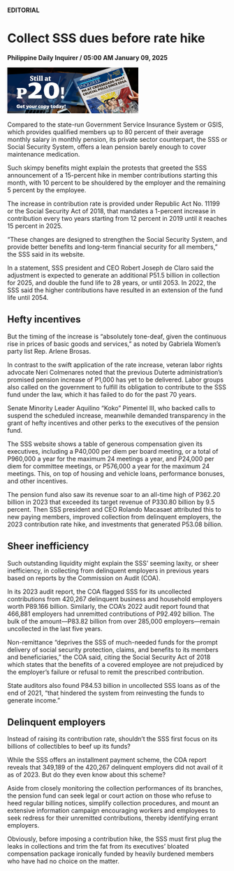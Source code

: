 **EDITORIAL**

# Collect SSS dues before rate hike

****Philippine Daily Inquirer / 05:00 AM January 09, 2025****

![Image](https://raw.githubusercontent.com/github-jl14/scrapy_api/refs/heads/main/images/editorial01092025.png)

Compared to the state-run Government Service Insurance System or GSIS, which provides qualified members up to 80 percent of their average monthly salary in monthly pension, its private sector counterpart, the SSS or Social Security System, offers a lean pension barely enough to cover maintenance medication.

Such skimpy benefits might explain the protests that greeted the SSS announcement of a 15-percent hike in member contributions starting this month, with 10 percent to be shouldered by the employer and the remaining 5 percent by the employee.

The increase in contribution rate is provided under Republic Act No. 11199 or the Social Security Act of 2018, that mandates a 1-percent increase in contribution every two years starting from 12 percent in 2019 until it reaches 15 percent in 2025.

“These changes are designed to strengthen the Social Security System, and provide better benefits and long-term financial security for all members,” the SSS said in its website.

In a statement, SSS president and CEO Robert Joseph de Claro said the adjustment is expected to generate an additional P51.5 billion in collection for 2025, and double the fund life to 28 years, or until 2053. In 2022, the SSS said the higher contributions have resulted in an extension of the fund life until 2054.

## Hefty incentives

But the timing of the increase is “absolutely tone-deaf, given the continuous rise in prices of basic goods and services,” as noted by Gabriela Women’s party list Rep. Arlene Brosas.

In contrast to the swift application of the rate increase, veteran labor rights advocate Neri Colmenares noted that the previous Duterte administration’s promised pension increase of P1,000 has yet to be delivered. Labor groups also called on the government to fulfill its obligation to contribute to the SSS fund under the law, which it has failed to do for the past 70 years.

Senate Minority Leader Aquilino “Koko” Pimentel III, who backed calls to suspend the scheduled increase, meanwhile demanded transparency in the grant of hefty incentives and other perks to the executives of the pension fund.

The SSS website shows a table of generous compensation given its executives, including a P40,000 per diem per board meeting, or a total of P960,000 a year for the maximum 24 meetings a year, and P24,000 per diem for committee meetings, or P576,000 a year for the maximum 24 meetings. This, on top of housing and vehicle loans, performance bonuses, and other incentives.

The pension fund also saw its revenue soar to an all-time high of P362.20 billion in 2023 that exceeded its target revenue of P330.80 billion by 9.5 percent. Then SSS president and CEO Rolando Macasaet attributed this to new paying members, improved collection from delinquent employers, the 2023 contribution rate hike, and investments that generated P53.08 billion.

## Sheer inefficiency

Such outstanding liquidity might explain the SSS’ seeming laxity, or sheer inefficiency, in collecting from delinquent employers in previous years based on reports by the Commission on Audit (COA).

In its 2023 audit report, the COA flagged SSS for its uncollected contributions from 420,267 delinquent business and household employers worth P89.166 billion. Similarly, the COA’s 2022 audit report found that 466,881 employers had unremitted contributions of P92.492 billion. The bulk of the amount—P83.82 billion from over 285,000 employers—remain uncollected in the last five years.

Non-remittance “deprives the SSS of much-needed funds for the prompt delivery of social security protection, claims, and benefits to its members and beneficiaries,” the COA said, citing the Social Security Act of 2018 which states that the benefits of a covered employee are not prejudiced by the employer’s failure or refusal to remit the prescribed contribution.

State auditors also found P84.53 billion in uncollected SSS loans as of the end of 2021, “that hindered the system from reinvesting the funds to generate income.”

## Delinquent employers

Instead of raising its contribution rate, shouldn’t the SSS first focus on its billions of collectibles to beef up its funds?

While the SSS offers an installment payment scheme, the COA report reveals that 349,189 of the 420,267 delinquent employers did not avail of it as of 2023. But do they even know about this scheme?

Aside from closely monitoring the collection performances of its branches, the pension fund can seek legal or court action on those who refuse to heed regular billing notices, simplify collection procedures, and mount an extensive information campaign encouraging workers and employees to seek redress for their unremitted contributions, thereby identifying errant employers.

Obviously, before imposing a contribution hike, the SSS must first plug the leaks in collections and trim the fat from its executives’ bloated compensation package ironically funded by heavily burdened members who have had no choice on the matter.